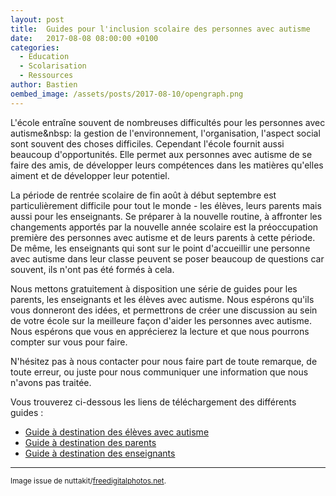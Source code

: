 ```yaml
---
layout: post
title:  Guides pour l'inclusion scolaire des personnes avec autisme
date:   2017-08-08 08:00:00 +0100
categories:
  - Education
  - Scolarisation
  - Ressources
author: Bastien
oembed_image: /assets/posts/2017-08-10/opengraph.png
---
```


<amp-img class="right" width="250" height="250" src="/assets/posts/2017-08-10/ID-10021087.jpg" alt="ID-10021087"></amp-img>

L'école entraîne souvent de nombreuses difficultés pour les personnes avec autisme&nbsp:
la gestion de l'environnement, l'organisation, l'aspect social sont souvent des choses difficiles.
Cependant l'école fournit aussi beaucoup d'opportunités. Elle permet aux personnes avec autisme de se faire des amis, de développer leurs compétences dans les matières qu'elles aiment
et de développer leur potentiel.

La période de rentrée scolaire de fin août à début septembre est particulièrement difficile pour tout le monde - les élèves, leurs parents mais aussi pour les enseignants.
Se préparer à la nouvelle routine, à affronter les changements apportés par la nouvelle année scolaire est la préoccupation première des personnes avec autisme et de leurs parents
à cette période.
De même, les enseignants qui sont sur le point d'accueillir une personne avec autisme dans leur classe peuvent se poser beaucoup de questions car souvent,
ils n'ont pas été formés à cela.

Nous mettons gratuitement à disposition une série de guides pour les parents, les enseignants et les élèves avec autisme.
Nous espérons qu'ils vous donneront des idées, et permettrons de créer une discussion au sein de votre école  sur la meilleure façon d'aider les personnes avec autisme.
Nous espérons que vous en apprécierez la lecture et que nous pourrons compter sur vous pour faire.

N'hésitez pas à nous contacter pour nous faire part de toute remarque, de toute erreur, ou juste pour nous communiquer une information que nous n'avons pas traitée.

Vous trouverez ci-dessous les liens de téléchargement des différents guides&nbsp;:

<ul class="horizontal center">
 <li>
   <a href="/assets/posts/2017-08-10/handbook/student.pdf" class="big center">
     <amp-img class="center" width="150" height="212" src="/assets/posts/2017-08-10/handbook/student.png" alt="Guide à destination des élèves avec autisme"></amp-img>
     <span class="subtitle">Guide à destination</span>
     <span>des élèves avec autisme</span>
   </a>
 </li>
 <li>
   <a href="/assets/posts/2017-08-10/handbook/parent.pdf" class="big center">
     <amp-img class="center" width="150" height="212" src="/assets/posts/2017-08-10/handbook/parent.png" alt="Guide à destination des parents"></amp-img>
     <span class="subtitle">Guide à destination</span>
     <span>des parents</span>
   </a>
 </li>
 <li>
   <a href="/assets/posts/2017-08-10/handbook/teacher.pdf" class="big center">
     <amp-img class="center" width="150" height="212" src="/assets/posts/2017-08-10/handbook/teacher.png" alt="Guide à destination des enseignants"></amp-img>
     <span class="subtitle">Guide à destination</span>
     <span>des enseignants</span>
   </a>
 </li>
</ul>

---
<small>Image issue de nuttakit/<a href="http://www.freedigitalphotos.net">freedigitalphotos.net</a>.</small>
